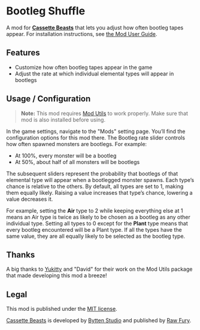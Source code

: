 # Bootleg Shuffle

A mod for [**Cassette Beasts**](https://www.cassettebeasts.com/) that lets you adjust how often bootleg tapes appear. For installation instructions, see [the Mod User Guide](https://wiki.cassettebeasts.com/wiki/Modding:Mod_User_Guide).

## Features

- Customize how often bootleg tapes appear in the game
- Adjust the rate at which individual elemental types will appear in bootlegs

## Usage / Configuration

> **Note:** This mod requires [Mod Utils](https://github.com/Yukitty/CassetteBeasts-modutils) to work properly. Make sure that mod is also installed before using.

In the game settings, navigate to the "Mods" setting page. You’ll find the configuration options for this mod there. The Bootleg rate slider controls how often spawned monsters are bootlegs. For example:
- At 100%, every monster will be a bootleg
- At 50%, about half of all monsters will be bootlegs

The subsequent sliders represent the probability that bootlegs of that elemental type will appear when a bootlegged monster spawns. Each type’s chance is relative to the others. By default, all types are set to 1, making them equally likely. Raising a value increases that type’s chance, lowering a value decreases it.

For example, setting the **Air** type to 2 while keeping everything else at 1 means an Air type is twice as likely to be chosen as a bootleg as any other individual type. Setting all types to 0 except for the **Plant** type means that every bootleg encountered will be a Plant type. If all the types have the same value, they are all equally likely to be selected as the bootleg type.

## Thanks

A big thanks to [Yukitty](https://github.com/Yukitty) and "David" for their work on the Mod Utils package that made developing this mod a breeze!

## Legal

This mod is published under the [MIT license](LICENSE).

[Cassette Beasts](https://www.cassettebeasts.com/) is developed by [Bytten Studio](https://bytten-studio.com/) and published by [Raw Fury](https://rawfury.com/).